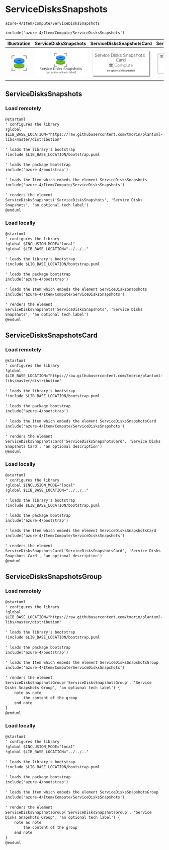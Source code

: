 # ServiceDisksSnapshots


```text
azure-4/Item/Compute/ServiceDisksSnapshots
```

```text
include('azure-4/Item/Compute/ServiceDisksSnapshots')
```



| Illustration | ServiceDisksSnapshots | ServiceDisksSnapshotsCard | ServiceDisksSnapshotsGroup |
| :---: | :---: | :---: | :---: |
| ![illustration for Illustration](../../../azure-4/Item/Compute/ServiceDisksSnapshots.png) | ![illustration for ServiceDisksSnapshots](../../../azure-4/Item/Compute/ServiceDisksSnapshots.Local.png) | ![illustration for ServiceDisksSnapshotsCard](../../../azure-4/Item/Compute/ServiceDisksSnapshotsCard.Local.png) | ![illustration for ServiceDisksSnapshotsGroup](../../../azure-4/Item/Compute/ServiceDisksSnapshotsGroup.Local.png) |




## ServiceDisksSnapshots

### Load remotely
```plantuml
@startuml
' configures the library
!global $LIB_BASE_LOCATION="https://raw.githubusercontent.com/tmorin/plantuml-libs/master/distribution"

' loads the library's bootstrap
!include $LIB_BASE_LOCATION/bootstrap.puml

' loads the package bootstrap
include('azure-4/bootstrap')

' loads the Item which embeds the element ServiceDisksSnapshots
include('azure-4/Item/Compute/ServiceDisksSnapshots')

' renders the element
ServiceDisksSnapshots('ServiceDisksSnapshots', 'Service Disks Snapshots', 'an optional tech label')
@enduml
```

### Load locally
```plantuml
@startuml
' configures the library
!global $INCLUSION_MODE="local"
!global $LIB_BASE_LOCATION="../../.."

' loads the library's bootstrap
!include $LIB_BASE_LOCATION/bootstrap.puml

' loads the package bootstrap
include('azure-4/bootstrap')

' loads the Item which embeds the element ServiceDisksSnapshots
include('azure-4/Item/Compute/ServiceDisksSnapshots')

' renders the element
ServiceDisksSnapshots('ServiceDisksSnapshots', 'Service Disks Snapshots', 'an optional tech label')
@enduml
```

## ServiceDisksSnapshotsCard

### Load remotely
```plantuml
@startuml
' configures the library
!global $LIB_BASE_LOCATION="https://raw.githubusercontent.com/tmorin/plantuml-libs/master/distribution"

' loads the library's bootstrap
!include $LIB_BASE_LOCATION/bootstrap.puml

' loads the package bootstrap
include('azure-4/bootstrap')

' loads the Item which embeds the element ServiceDisksSnapshotsCard
include('azure-4/Item/Compute/ServiceDisksSnapshots')

' renders the element
ServiceDisksSnapshotsCard('ServiceDisksSnapshotsCard', 'Service Disks Snapshots Card', 'an optional description')
@enduml
```

### Load locally
```plantuml
@startuml
' configures the library
!global $INCLUSION_MODE="local"
!global $LIB_BASE_LOCATION="../../.."

' loads the library's bootstrap
!include $LIB_BASE_LOCATION/bootstrap.puml

' loads the package bootstrap
include('azure-4/bootstrap')

' loads the Item which embeds the element ServiceDisksSnapshotsCard
include('azure-4/Item/Compute/ServiceDisksSnapshots')

' renders the element
ServiceDisksSnapshotsCard('ServiceDisksSnapshotsCard', 'Service Disks Snapshots Card', 'an optional description')
@enduml
```

## ServiceDisksSnapshotsGroup

### Load remotely
```plantuml
@startuml
' configures the library
!global $LIB_BASE_LOCATION="https://raw.githubusercontent.com/tmorin/plantuml-libs/master/distribution"

' loads the library's bootstrap
!include $LIB_BASE_LOCATION/bootstrap.puml

' loads the package bootstrap
include('azure-4/bootstrap')

' loads the Item which embeds the element ServiceDisksSnapshotsGroup
include('azure-4/Item/Compute/ServiceDisksSnapshots')

' renders the element
ServiceDisksSnapshotsGroup('ServiceDisksSnapshotsGroup', 'Service Disks Snapshots Group', 'an optional tech label') {
    note as note
        the content of the group
    end note
}
@enduml
```

### Load locally
```plantuml
@startuml
' configures the library
!global $INCLUSION_MODE="local"
!global $LIB_BASE_LOCATION="../../.."

' loads the library's bootstrap
!include $LIB_BASE_LOCATION/bootstrap.puml

' loads the package bootstrap
include('azure-4/bootstrap')

' loads the Item which embeds the element ServiceDisksSnapshotsGroup
include('azure-4/Item/Compute/ServiceDisksSnapshots')

' renders the element
ServiceDisksSnapshotsGroup('ServiceDisksSnapshotsGroup', 'Service Disks Snapshots Group', 'an optional tech label') {
    note as note
        the content of the group
    end note
}
@enduml
```

